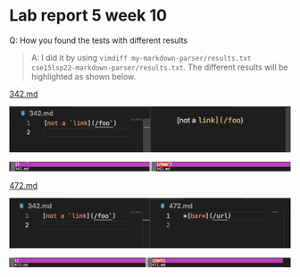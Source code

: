 # Lab report 5 week 10

Q: How you found the tests with different results

> A: I did it by using `vimdiff my-markdown-parser/results.txt cse15lsp22-markdown-parser/results.txt`. The different results will be highlighted as shown below.

[342.md](https://github.com/nidhidhamnani/markdown-parser/blob/main/test-files/342.md)

![Image](lab-report-5-week-10-1.png)

![Image](lab-report-5-week-10-3.png)


[472.md](https://github.com/nidhidhamnani/markdown-parser/blob/main/test-files/472.md)

![Image](lab-report-5-week-10-2.png)

![Image](lab-report-5-week-10-4.png)